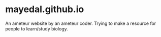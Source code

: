 # mayedal.github.io
An ameteur website by an ameteur coder. 
Trying to make a resource for people to learn/study biology.
